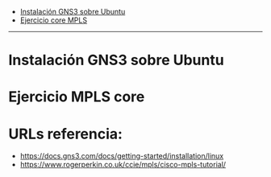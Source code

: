 - [Instalación GNS3 sobre Ubuntu](#instalación-gns3-sobre-ubuntu)
- [Ejercicio core MPLS](#ejercicio-core-mpls)

***

# Instalación GNS3 sobre Ubuntu




# Ejercicio MPLS core

# URLs referencia:
- https://docs.gns3.com/docs/getting-started/installation/linux
- https://www.rogerperkin.co.uk/ccie/mpls/cisco-mpls-tutorial/
